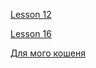 [Lesson 12](https://avokado-hub.github.io/Second/src/ "Less Project")


[Lesson 16](https://avokado-hub.github.io/Adaptive/src/ "Adaptive project")


[Для мого кошеня](https://avokado-hub.github.io/Valentine`sDay/src/)
